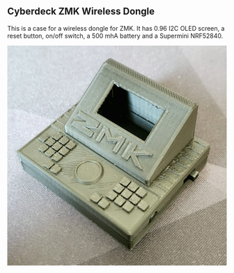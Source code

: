 ## Cyberdeck ZMK Wireless Dongle

This is a case for a wireless dongle for ZMK. It has 0.96 I2C OLED screen, a reset button, on/off switch, a 500 mhA battery and a Supermini NRF52840.

![img](../../img/dongle.jpeg)